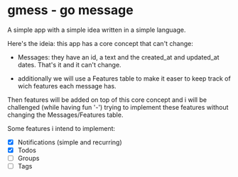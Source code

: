# gmess - go message

A simple app with a simple idea written in a simple language.

Here's the ideia: this app has a core concept that can't change:
- Messages: they have an id, a text and the created_at and updated_at dates. That's it and it can't change.
+ additionally we will use a Features table to make it easer to keep track of wich features each message has.

Then features will be added on top of this core concept and i will be challenged (while having fun '-') trying to implement these features without changing the Messages/Features table.

Some features i intend to implement:
- [x] Notifications (simple and recurring)
- [x] Todos
- [ ] Groups
- [ ] Tags
